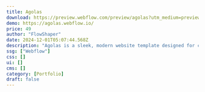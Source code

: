 ```yaml
---
title: Agolas
download: https://preview.webflow.com/preview/agolas?utm_medium=preview_link&utm_source=designer&utm_content=agolas&preview=e2d0ed9feacdbd84780d332008c0cc96&workflow=preview
demo: https://agolas.webflow.io/
price: 49
author: "FlowShaper"
date: 2024-12-01T05:07:44.568Z
description: "Agolas is a sleek, modern website template designed for creative agencies. With customizable layouts, dynamic interactions, and responsive design, it effortlessly showcases your services, team, and portfolio, delivering a polished."
ssg: ["Webflow"]
css: []
ui: []
cms: []
category: [Portfolio]
draft: false
---
```

